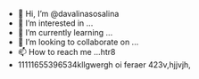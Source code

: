 - 👋 Hi, I’m @davalinasosalina
- 👀 I’m interested in ...
- 🌱 I’m currently learning ...
- 💞️ I’m looking to collaborate on ...
- 📫 How to reach me ...htr8
- 11111655396534kllgwergh oi feraer
423v,hjjvjh,
<!---ertu
davalinasosalina/davalinasosalina is a ✨ special ✨ repository because its `README.md` (this file) appears on your GitHub profile.
You can click the Preview link to take a look at your changes.
--->
